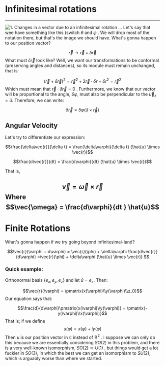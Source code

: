 # Infinitesimal rotations
---

![1. Changes in a vector due to an infinitesimal rotation ...](https://external-content.duckduckgo.com/iu/?u=https%3A%2F%2Fwww.researchgate.net%2Fprofile%2FManuel_Dorado2%2Fpublication%2F331772916%2Ffigure%2Fdownload%2Ffig2%2FAS%3A736653228380165%401552643224147%2FChanges-in-a-vector-due-to-an-infinitesimal-rotation.png&f=1&nofb=1)
Let's say that wee have something like this (switch $\theta$ and $\varphi$ . We will drop most of the notation there, but that's the image we should have. What's gonna happen to our position vector? 

$$\vec{r} \to \vec{r} + \delta\vec{r} $$
What must $\delta\vec{r}$ look like? Well, we want our transformations to be conformal (preserving angles and distances), so its module must remain unchanged, that is:

$$(\vec{r} +\delta \vec{r})^{2}= \vec{r}^{2} + 2\vec{r}\cdot \delta{r} + \delta r^{2}= \vec{r}^2$$
Which must mean that $\vec{r} \cdot \delta \vec{r}=0$ .  Furthermore, we know that our vector will be proportional to the angle, $\delta\varphi$, must also be perpendicular to the $\vec{u}_{z}=\hat{u}$. Therefore, we can write:

$$\delta\vec{r} = \delta\varphi (\hat{u} \times \vec{r})$$

## Angular Velocity

Let's try to differentiate our expression:

$$\frac{\delta\vec{r}}{\delta t} = \frac{\delta\varphi}{\delta t} (\hat{u} \times \vec{r})$$

$$\frac{d\vec{r}}{dt} = \frac{d\varphi}{dt} (\hat{u} \times \vec{r})$$

That is,

$$\vec{v} = \vec{\omega} \times \vec{r}$$
Where
$$\vec{\omega} = \frac{d\varphi}{dt } \hat{u}$$
---

# Finite Rotations 

What's gonna happen if we try going beyond infinitesimal-land?

$$\vec{r}(\varphi + d\varphi) = \vec{r}(\phi) + \delta\varphi \frac{d\vec{r}}{d\varphi} =\vec{r}(\phi) + \delta\varphi (\hat{u} \times \vec{r}) $$

### Quick example:
Orthonormal basis $\{e_x,e_y,e_z\}$  and let $\hat{u} = e_z$. Then:

$$\vec{r}(\varphi) = \pmatrix{x(\varphi)\\y(\varphi)\\z_0}$$
Our equation says that:

$$\frac{d}{d\varphi}\pmatrix{x(\varphi)\\y(\varphi)} = \pmatrix{-y(\varphi)\\x(\varphi)}$$
That is; if we define 
$$u(\varphi) = x(\varphi) + i y(\varphi)$$
Then $u$ is our position vector in $\mathbb{C}$ instead of $\mathbb{R}^{2}$ . I suppose we can only do this because we are essentially considering $SO(2)$ in this problem, and there is a very well-known isomorphism, $SO(2) \cong U(1)$ , but things would get a lot fuckier in $SO(3)$, in which the best we can get an isomorphism to $SU(2)$, which is arguably worse than where we started.
